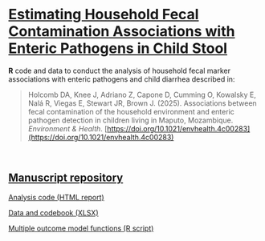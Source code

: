 <br />

# [Estimating Household Fecal Contamination Associations with Enteric Pathogens in Child Stool](https://daholcomb.github.io/manuscripts/mapsan_mst)

**R** code and data to conduct the analysis of household fecal marker associations with enteric pathogens and child diarrhea described in:

> Holcomb DA, Knee J, Adriano Z, Capone D, Cumming O, Kowalsky E, Nalá R, Viegas E, Stewart JR, Brown J. (2025). Associations between fecal contamination of the household environment and enteric pathogen detection in children living in Maputo, Mozambique. *Environment & Health*. [https://doi.org/10.1021/envhealth.4c00283](https://doi.org/10.1021/envhealth.4c00283)

<br />

## [Manuscript repository](https://github.com/daholcomb/manuscripts/tree/main/mapsan_mst)

[Analysis code (HTML report)](analysis_mst_gpp.html)

[Data and codebook (XLSX)](data_mst_gpp.xlsx)

[Multiple outcome model functions (R script)](bgcomp_funcs.R)
